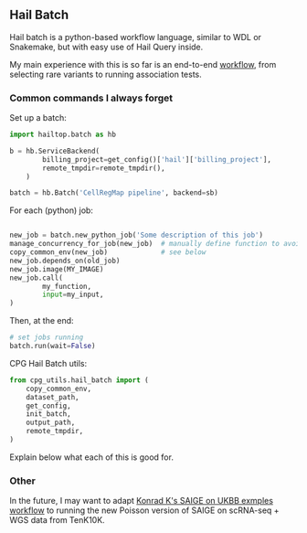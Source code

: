 ## Hail Batch

Hail batch is a python-based workflow language, similar to WDL or Snakemake, but with easy use of Hail Query inside.

My main experience with this is so far is an end-to-end [workflow](https://github.com/populationgenomics/cellregmap-pipeline/blob/main/batch.py), from selecting rare variants to running association tests.

### Common commands I always forget

Set up a batch:

```python
import hailtop.batch as hb

b = hb.ServiceBackend(
        billing_project=get_config()['hail']['billing_project'],
        remote_tmpdir=remote_tmpdir(),
    )

batch = hb.Batch('CellRegMap pipeline', backend=sb)
```

For each (python) job:

```python

new_job = batch.new_python_job('Some description of this job')
manage_concurrency_for_job(new_job)  # manually define function to avoid too many concurrent jobs 
copy_common_env(new_job)             # see below
new_job.depends_on(old_job)
new_job.image(MY_IMAGE)
new_job.call(
        my_function,
        input=my_input,
)
```

Then, at the end:

```python
# set jobs running
batch.run(wait=False)
```

CPG Hail Batch utils:

```python
from cpg_utils.hail_batch import (
    copy_common_env,
    dataset_path,
    get_config,
    init_batch,
    output_path,
    remote_tmpdir,
)
```

Explain below what each of this is good for.

### Other

In the future, I may want to adapt [Konrad K's SAIGE on UKBB exmples workflow](https://github.com/Nealelab/ukb_exomes) to running the new Poisson version of SAIGE on scRNA-seq + WGS data from TenK10K.



